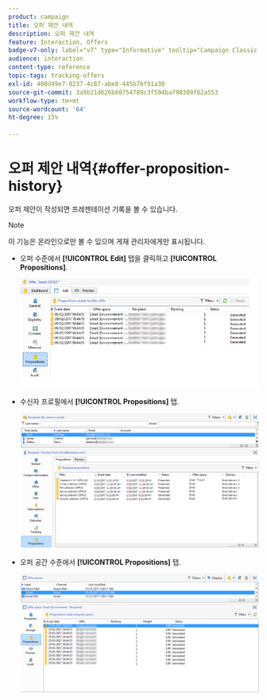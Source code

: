 ```yaml
---
product: campaign
title: 오퍼 제안 내역
description: 오퍼 제안 내역
feature: Interaction, Offers
badge-v7-only: label="v7" type="Informative" tooltip="Campaign Classic v7에만 적용됩니다."
audience: interaction
content-type: reference
topic-tags: tracking-offers
exl-id: 480d49e7-0237-4c87-abe8-445b7bf91a30
source-git-commit: 3a9b21d626b60754789c3f594ba798309f62a553
workflow-type: tm+mt
source-wordcount: '64'
ht-degree: 15%

---
```


# 오퍼 제안 내역{#offer-proposition-history}



오퍼 제안이 작성되면 프레젠테이션 기록을 볼 수 있습니다.

>[!NOTE]
>
>이 기능은 온라인으로만 볼 수 있으며 게재 관리자에게만 표시됩니다.

* 오퍼 수준에서 **[!UICONTROL Edit]** 탭을 클릭하고 **[!UICONTROL Propositions]**.

  ![](assets/offer_followup_006.png)

* 수신자 프로필에서 **[!UICONTROL Propositions]** 탭.

  ![](assets/offer_followup_002.png)

* 오퍼 공간 수준에서 **[!UICONTROL Propositions]** 탭.

  ![](assets/offer_space_prop_001_b.png)
